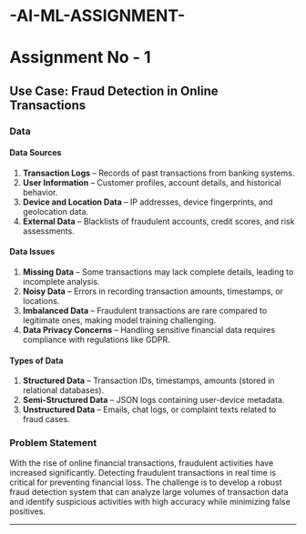 # -AI-ML-ASSIGNMENT-
# Assignment No - 1

## Use Case: Fraud Detection in Online Transactions

### Data

#### Data Sources
1. **Transaction Logs** – Records of past transactions from banking systems.
2. **User Information** – Customer profiles, account details, and historical behavior.
3. **Device and Location Data** – IP addresses, device fingerprints, and geolocation data.
4. **External Data** – Blacklists of fraudulent accounts, credit scores, and risk assessments.

#### Data Issues
1. **Missing Data** – Some transactions may lack complete details, leading to incomplete analysis.
2. **Noisy Data** – Errors in recording transaction amounts, timestamps, or locations.
3. **Imbalanced Data** – Fraudulent transactions are rare compared to legitimate ones, making model training challenging.
4. **Data Privacy Concerns** – Handling sensitive financial data requires compliance with regulations like GDPR.

#### Types of Data
1. **Structured Data** – Transaction IDs, timestamps, amounts (stored in relational databases).
2. **Semi-Structured Data** – JSON logs containing user-device metadata.
3. **Unstructured Data** – Emails, chat logs, or complaint texts related to fraud cases.

### Problem Statement
With the rise of online financial transactions, fraudulent activities have increased significantly. Detecting fraudulent transactions in real time is critical for preventing financial loss. The challenge is to develop a robust fraud detection system that can analyze large volumes of transaction data and identify suspicious activities with high accuracy while minimizing false positives.

---

